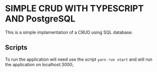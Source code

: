 # SIMPLE CRUD WITH TYPESCRIPT AND PostgreSQL 

This is a simple implamentation of a CRUD using SQL database.

## Scripts

To run the application will need use the script `yarn run start` and will run the application on localhost:3000;